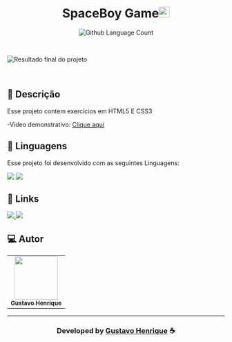 <h1 align="center">
  SpaceBoy Game<img width="25px" src="https://cdn.discordapp.com/attachments/1049167666876776458/1049167722082226186/icon.png"/>
</h1>

 <p align="center">
  <img alt="Github Language Count" src="https://img.shields.io/github/languages/count/EvanderInacio/Portfolio?color=">
</p>

<br>

![Resultado final do projeto](https://cdn.discordapp.com/attachments/696922608343449614/1053677943748034660/Platform-game-project.jpg)

<br>

## 📝 Descrição 

Esse projeto contem exercícios em HTML5 E CSS3

-Video demonstrativo: <a href="https://drive.google.com/file/d/1RH7YU0JABoiIWP37QaBdGsk2oXdfxhJp/view?usp=share_link" target="_blank"> Clique aqui </a>  


## 🚀 Linguagens

Esse projeto foi desenvolvido com as seguintes Linguagens:
 
 <a href="https://github.com/GusttavoHenry" target="_blank"><img src="https://img.shields.io/badge/HTML5-E34F26?style=for-the-badge&logo=html5&logoColor=white" target="_blank"></a>
 <a href="https://github.com/GusttavoHenry" target="_blank"><img src="https://img.shields.io/badge/CSS3-1572B6?style=for-the-badge&logo=css3&logoColor=white" target="_blank"></a>
  
  


## 🔗 Links

<p align="left">

 <a href="https://www.linkedin.com/in/gustavo-henrique-375aba214/" alt="Linkedin">
  <img src="https://img.shields.io/badge/-Linkedin-000?style=for-the-badge&logo=Linkedin&logoColor=0A66C2&link=https://www.linkedin.com/in/evander-inacio"/> 
 </a>

 <a href="https://gusttavohenry.github.io/Meu-portifolio/index.html" alt="Portfolio">
  <img src="https://img.shields.io/badge/my_portfolio-000?style=for-the-badge&logo=ko-fi&logoColor=FFF&link=https://i.pinimg.com/originals/c3/a2/5d/c3a25dd8c9c80a6b0373bd56b1c77f6a.jpg"/>
 </a>

</p>
 
## 💻 Autor<br>
<table>
  <tr>
    <td align="center">
      <a href="https://github.com/GusttavoHenry">
        <img src="https://cdn.discordapp.com/attachments/696922608343449614/1053626240310980608/T7Nds7IX_400x400.jpg" width="100px;" /><br>
        <sub>
          <b>Gustavo Henrique</b>
        </sub>
      </a>
    </td>
  </tr>
</table>

-----

  <h3 align="center"> Developed by <a href="https://www.linkedin.com/in/gustavo-henrique-375aba214/">Gustavo Henrique</a> ☕</h3>







